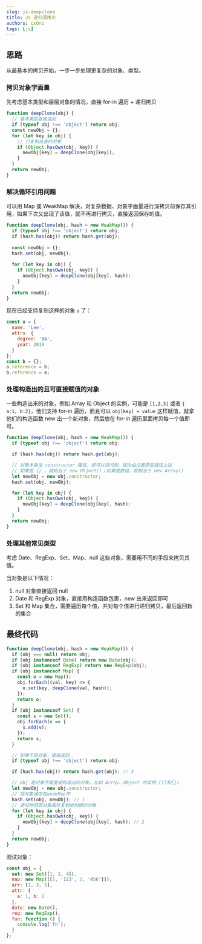 ```yaml
---
slug: js-deepclone
title: JS 递归深拷贝
authors: cxOrz
tags: [js]
---
```


## 思路
从最基本的拷贝开始，一步一步处理更复杂的对象、类型。

### 拷贝对象字面量
先考虑基本类型和层层对象的情况，直接 for-in 遍历 + 递归拷贝

```js
function deepClone(obj) {
  // 基本类型直接返回
  if (typeof obj !== 'object') return obj;
  const newObj = {};
  for (let key in obj) {
    // 只复制自身的对象
    if (Object.hasOwn(obj, key)) {
      newObj[key] = deepClone(obj[key]);
    }
  }
  return newObj;
}
```

<!-- truncate -->

### 解决循环引用问题
可以用 Map 或 WeakMap 解决，对复杂数据、对象字面量进行深拷贝前保存其引用，如果下次又出现了该值，就不再进行拷贝，直接返回保存的值。

```js
function deepClone(obj, hash = new WeakMap()) {
  if (typeof obj !== 'object') return obj;
  if (hash.has(obj)) return hash.get(obj);
  
  const newObj = {};
  hash.set(obj, newObj);
  
  for (let key in obj) {
    if (Object.hasOwn(obj, key)) {
      newObj[key] = deepClone(obj[key], hash);
    }
  }
  return newObj;
}
```

现在已经支持复制这样的对象 `o` 了：
```js
const o = {
  name: 'Lee',
  attrs: {
    degree: 'BA',
    year: 2019
  }
};
const b = {};
o.reference = b;
b.reference = o;
```

### 处理构造出的且可直接赋值的对象
一些构造出来的对象，例如 Array 和 Object 的实例，可能是 `[1,2,3]` 或者 `{ a:1, b:2}`，他们支持 for-in 遍历，而且可以 `obj[key] = value` 这样赋值，就拿他们的构造函数 new 出一个新对象，然后放在 for-in 遍历里面拷贝每一个值即可。

```js {8}
function deepClone(obj, hash = new WeakMap()) {
  if (typeof obj !== 'object') return obj;

  if (hash.has(obj)) return hash.get(obj);

  // 对象本身没 constructor 属性，但可以访问到，因为会沿着原型链往上找
  // 如果是 {} ，就相当于 new Object()；如果是数组，就相当于 new Array()
  let newObj = new obj.constructor;
  hash.set(obj, newObj);

  for (let key in obj) {
    if (Object.hasOwn(obj, key)) {
      newObj[key] = deepClone(obj[key], hash);
    }
  }
  return newObj;
}
```

### 处理其他常见类型

考虑 Date、RegExp、Set、Map、null 这些对象，需要用不同的手段来拷贝其值。

当对象是以下情况：
1. null 对象直接返回 null
2. Date 和 RegExp 对象，直接用构造函数包裹，new 出来返回即可
3. Set 和 Map 集合，需要遍历每个值，并对每个值进行递归拷贝，最后返回新的集合

## 最终代码

```js
function deepClone(obj, hash = new WeakMap()) {
  if (obj === null) return obj;
  if (obj instanceof Date) return new Date(obj);
  if (obj instanceof RegExp) return new RegExp(obj);
  if (obj instanceof Map) {
    const o = new Map();
    obj.forEach((val, key) => {
      o.set(key, deepClone(val, hash));
    });
    return o;
  }
  if (obj instanceof Set) {
    const s = new Set();
    obj.forEach(v => {
      s.add(v);
    });
    return s;
  }

  // 如果不是对象，直接返回
  if (typeof obj !== 'object') return obj;

  if (hash.has(obj)) return hash.get(obj); // 3

  // obj 是对象字面量或构造出的对象，比如 Array、Object 的实例 ([]和{})
  let newObj = new obj.constructor;
  // 将对象储存在weakMap中
  hash.set(obj, newObj); // 1
  // 递归地把原对象属性复制给创建的对象
  for (let key in obj) {
    if (Object.hasOwn(obj, key)) {
      newObj[key] = deepClone(obj[key], hash); // 2
    }
  }
  return newObj;
}
```

测试对象：
```js
const obj = {
  set: new Set([1, 2, 4]),
  map: new Map([[1, '123', 2, '456']]),
  arr: [1, 3, 5],
  attr: {
    a: 1, b: 2
  },
  date: new Date(),
  reg: new RegExp(),
  fun: function () {
    console.log('fn');
  }
};
```